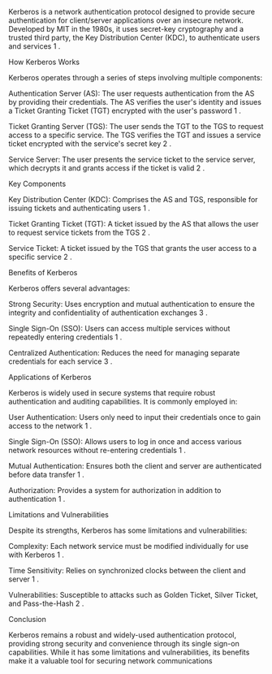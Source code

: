 Kerberos is a network authentication protocol designed to provide secure authentication for client/server applications over an insecure network. Developed by MIT in the 1980s, it uses secret-key cryptography and a trusted third party, the Key Distribution Center (KDC), to authenticate users and services
1
.

How Kerberos Works

Kerberos operates through a series of steps involving multiple components:

Authentication Server (AS): The user requests authentication from the AS by providing their credentials. The AS verifies the user's identity and issues a Ticket Granting Ticket (TGT) encrypted with the user's password
1
.

Ticket Granting Server (TGS): The user sends the TGT to the TGS to request access to a specific service. The TGS verifies the TGT and issues a service ticket encrypted with the service's secret key
2
.

Service Server: The user presents the service ticket to the service server, which decrypts it and grants access if the ticket is valid
2
.

Key Components

Key Distribution Center (KDC): Comprises the AS and TGS, responsible for issuing tickets and authenticating users
1
.

Ticket Granting Ticket (TGT): A ticket issued by the AS that allows the user to request service tickets from the TGS
2
.

Service Ticket: A ticket issued by the TGS that grants the user access to a specific service
2
.

Benefits of Kerberos

Kerberos offers several advantages:

Strong Security: Uses encryption and mutual authentication to ensure the integrity and confidentiality of authentication exchanges
3
.

Single Sign-On (SSO): Users can access multiple services without repeatedly entering credentials
1
.

Centralized Authentication: Reduces the need for managing separate credentials for each service
3
.

Applications of Kerberos

Kerberos is widely used in secure systems that require robust authentication and auditing capabilities. It is commonly employed in:

User Authentication: Users only need to input their credentials once to gain access to the network
1
.

Single Sign-On (SSO): Allows users to log in once and access various network resources without re-entering credentials
1
.

Mutual Authentication: Ensures both the client and server are authenticated before data transfer
1
.

Authorization: Provides a system for authorization in addition to authentication
1
.

Limitations and Vulnerabilities

Despite its strengths, Kerberos has some limitations and vulnerabilities:

Complexity: Each network service must be modified individually for use with Kerberos
1
.

Time Sensitivity: Relies on synchronized clocks between the client and server
1
.

Vulnerabilities: Susceptible to attacks such as Golden Ticket, Silver Ticket, and Pass-the-Hash
2
.

Conclusion

Kerberos remains a robust and widely-used authentication protocol, providing strong security and convenience through its single sign-on capabilities. While it has some limitations and vulnerabilities, its benefits make it a valuable tool for securing network communications
